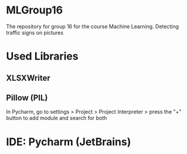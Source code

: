 # MLGroup16
The repository for group 16 for the course Machine Learning. Detecting traffic signs on pictures

# Used Libraries

## XLSXWriter

## Pillow (PIL)
In Pycharm, go to settings > Project > Project Interpreter > press the "+" button to add module and search for both

# IDE: Pycharm (JetBrains)
